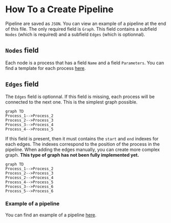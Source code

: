 # How To a Create Pipeline
Pipeline are saved as `JSON`. You can view an example of a pipeline at the end of this file. The only required field is `Graph`. This field contains a subfield `Nodes` (which is required) and a subfield `Edges` (which is optionnal).

## `Nodes` field
Each node is a process that has a field `Name` and a field `Parameters`. You can find a template for each process [here](./process_json_templates.md).

## `Edges` field
The `Edges` field is optionnal. If this field is missing, each process will be connected to the next one. This is the simplest graph possible.

```mermaid
graph TD
Process_1-->Process_2
Process_2-->Process_3
Process_3-->Process_4
Process_4-->Process_5

```

If this field is present, then it must contains the `start` and `end` indexes for each edges. The indexes correspond to the position of the process in the pipeline. When adding the edges manually, you can create more complex graph. **This type of graph has not been fully implemented yet.**

```mermaid
graph TD
Process_1-->Process_2
Process_2-->Process_3
Process_2-->Process_4
Process_4-->Process_5
Process_3-->Process_6
Process_5-->Process_6
```

### Example of a pipeline


You can find an example of a pipeline [here](./example/pipeline_eeg_test.json).
